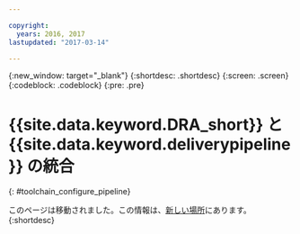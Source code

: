 ```yaml
---

copyright:
  years: 2016, 2017
lastupdated: "2017-03-14"

---
```


{:new_window: target="_blank"}
{:shortdesc: .shortdesc}
{:screen: .screen}
{:codeblock: .codeblock}
{:pre: .pre}

# {{site.data.keyword.DRA_short}} と {{site.data.keyword.deliverypipeline}} の統合
{: #toolchain_configure_pipeline}

このページは移動されました。この情報は、[新しい場所](/docs/services/DevOpsInsights/insights_risk.html#configuration)にあります。
{:shortdesc}

